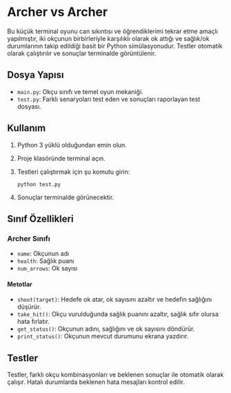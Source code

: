 # Archer vs Archer

Bu küçük terminal oyunu can sıkıntısı ve öğrendiklerimi tekrar etme amaçlı yapılmıştır, iki okçunun birbirleriyle karşılıklı olarak ok attığı ve sağlık/ok durumlarının takip edildiği basit bir Python simülasyonudur. Testler otomatik olarak çalıştırılır ve sonuçlar terminalde görüntülenir.

## Dosya Yapısı

- `main.py`: Okçu sınıfı ve temel oyun mekaniği.
- `test.py`: Farklı senaryoları test eden ve sonuçları raporlayan test dosyası.

## Kullanım

1. Python 3 yüklü olduğundan emin olun.
2. Proje klasöründe terminal açın.
3. Testleri çalıştırmak için şu komutu girin:

   ```
   python test.py
   ```

4. Sonuçlar terminalde görünecektir.

## Sınıf Özellikleri

### Archer Sınıfı

- `name`: Okçunun adı
- `health`: Sağlık puanı
- `num_arrows`: Ok sayısı

#### Metotlar

- `shoot(target)`: Hedefe ok atar, ok sayısını azaltır ve hedefin sağlığını düşürür.
- `take_hit()`: Okçu vurulduğunda sağlık puanını azaltır, sağlık sıfır olursa hata fırlatır.
- `get_status()`: Okçunun adını, sağlığını ve ok sayısını döndürür.
- `print_status()`: Okçunun mevcut durumunu ekrana yazdırır.

## Testler

Testler, farklı okçu kombinasyonları ve beklenen sonuçlar ile otomatik olarak çalışır. Hatalı durumlarda beklenen hata mesajları kontrol edilir.

